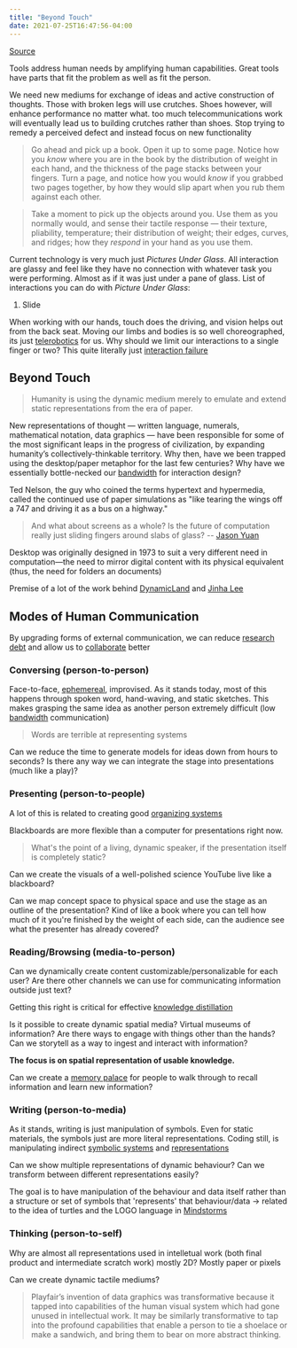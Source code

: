 ```yaml
---
title: "Beyond Touch"
date: 2021-07-25T16:47:56-04:00
---
```


[Source](http://worrydream.com/ABriefRantOnTheFutureOfInteractionDesign/?utm_source=pocket_mylist)

Tools address human needs by amplifying human capabilities. Great tools have parts that fit the problem as well as fit the person.

We need new mediums for exchange of ideas and active construction of thoughts. Those with broken legs will use crutches. Shoes however, will enhance performance no matter what. too much telecommunications work will eventually lead us to building crutches rather than shoes. Stop trying to remedy a perceived defect and instead focus on new functionality

> Go ahead and pick up a book. Open it up to some page. Notice how you _know_ where you are in the book by the distribution of weight in each hand, and the thickness of the page stacks between your fingers. Turn a page, and notice how you would _know_ if you grabbed two pages together, by how they would slip apart when you rub them against each other.

> Take a moment to pick up the objects around you. Use them as you normally would, and sense their tactile response — their texture, pliability, temperature; their distribution of weight; their edges, curves, and ridges; how they _respond_ in your hand as you use them.

Current technology is very much just *Pictures Under Glass*. All interaction are glassy and feel like they have no connection with whatever task you were performing. Almost as if it was just under a pane of glass. List of interactions you can do with *Picture Under Glass*:

1. Slide

When working with our hands, touch does the driving, and vision helps out from the back seat. Moving our limbs and bodies is so well choreographed, its just [telerobotics](thoughts/telerobotics.md) for us. Why should we limit our interactions to a single finger or two? This quite literally just [interaction failure](thoughts/interaction%20failure.md)

## Beyond Touch

> Humanity is using the dynamic medium merely to emulate and extend static representations from the era of paper.

New representations of thought — written language, numerals, mathematical notation, data graphics — have been responsible for some of the most significant leaps in the progress of civilization, by expanding humanity’s collectively-thinkable territory. Why then, have we been trapped using the desktop/paper metaphor for the last few centuries? Why have we essentially bottle-necked our [bandwidth](thoughts/bandwidth.md) for interaction design?

Ted Nelson, the guy who coined the terms hypertext and hypermedia, called the continued use of paper simulations as "like tearing the wings off a 747 and driving it as a bus on a highway."

> And what about screens as a whole? Is the future of computation really just sliding fingers around slabs of glass? -- [Jason Yuan](https://uxdesign.cc/introducing-mercury-os-f4de45a04289)

Desktop was originally designed in 1973 to suit a very different need in computation—the need to mirror digital content with its physical equivalent (thus, the need for folders an documents)

Premise of a lot of the work behind [DynamicLand](http://worrydream.com/cdg/ResearchAgenda-v0.19-poster.pdf) and [Jinha Lee](http://www.leejinha.com/home.html)

## Modes of Human Communication
By upgrading forms of external communication, we can reduce [research debt](thoughts/research%20debt.md) and allow us to [collaborate](posts/collaborative-thinking.md) better

### Conversing (person-to-person)
Face-to-face, [ephemereal](thoughts/ephemereal%20content.md), improvised. As it stands today, most of this happens through spoken word, hand-waving, and static sketches. This makes grasping the same idea as another person extremely difficult (low [bandwidth](thoughts/bandwidth.md) communication)

> Words are terrible at representing systems

Can we reduce the time to generate models for ideas down from hours to seconds? Is there any way we can integrate the stage into presentations (much like a play)?

### Presenting (person-to-people)
A lot of this is related to creating good [organizing systems](thoughts/organizing%20system.md)

Blackboards are more flexible than a computer for presentations right now.

> What's the point of a living, dynamic speaker, if the presentation itself is completely static?

Can we create the visuals of a well-polished science YouTube live like a blackboard?

Can we map concept space to physical space and use the stage as an outline of the presentation? Kind of like a book where you can tell how much of it you're finished by the weight of each side, can the audience see what the presenter has already covered?

### Reading/Browsing (media-to-person)
Can we dynamically create content customizable/personalizable for each user? Are there other channels we can use for communicating information outside just text?

Getting this right is critical for effective [knowledge distillation](thoughts/knowledge%20distillation.md)

Is it possible to create dynamic spatial media? Virtual museums of information? Are there ways to engage with things other than the hands? Can we storytell as a way to ingest and interact with information?

**The focus is on spatial representation of usable knowledge.**

Can we create a [memory palace](thoughts/memory%20palace.md) for people to walk through to recall information and learn new information?

### Writing (person-to-media)
As it stands, writing is just manipulation of symbols. Even for static materials, the symbols just are more literal representations. Coding still, is manipulating indirect [symbolic systems](thoughts/symbolic%20system.md) and [representations](thoughts/representation.md)

Can we show multiple representations of dynamic behaviour? Can we transform between different representations easily?

The goal is to have manipulation of the behaviour and data itself rather than a structure or set of symbols that 'represents' that behaviour/data -> related to the idea of turtles and the LOGO language in [Mindstorms](thoughts/Mindstorms.md)

### Thinking (person-to-self)
Why are almost all representations used in intelletual work (both final product and intermediate scratch work) mostly 2D? Mostly paper or pixels

Can we create dynamic tactile mediums?

> Playfair’s invention of data graphics was transformative because it tapped into capabilities of the human visual system which had gone unused in intellectual work. It may be similarly transformative to tap into the profound capabilities that enable a person to tie a shoelace or make a sandwich, and bring them to bear on more abstract thinking.
